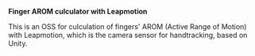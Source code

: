 **Finger AROM culculator with Leapmotion**

This is an OSS for culculation of fingers' AROM (Active Range of Motion) with Leapmotion, which is the camera sensor for handtracking, based on Unity.

